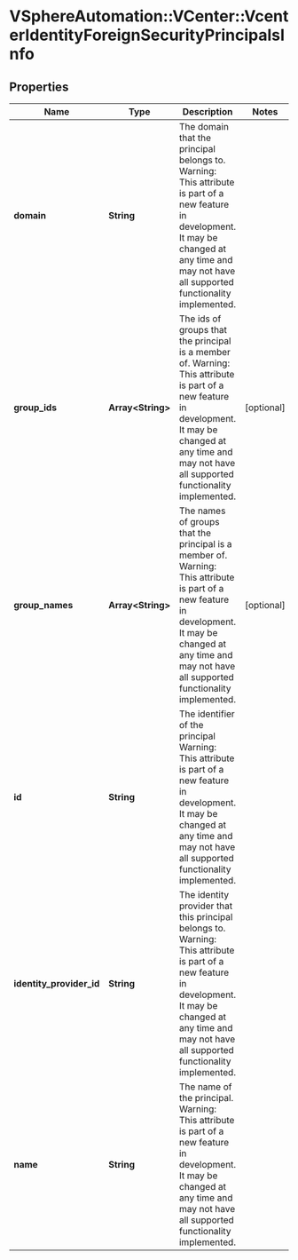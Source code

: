 # VSphereAutomation::VCenter::VcenterIdentityForeignSecurityPrincipalsInfo

## Properties
Name | Type | Description | Notes
------------ | ------------- | ------------- | -------------
**domain** | **String** | The domain that the principal belongs to. Warning: This attribute is part of a new feature in development. It may be changed at any time and may not have all supported functionality implemented. | 
**group_ids** | **Array&lt;String&gt;** | The ids of groups that the principal is a member of. Warning: This attribute is part of a new feature in development. It may be changed at any time and may not have all supported functionality implemented. | [optional] 
**group_names** | **Array&lt;String&gt;** | The names of groups that the principal is a member of. Warning: This attribute is part of a new feature in development. It may be changed at any time and may not have all supported functionality implemented. | [optional] 
**id** | **String** | The identifier of the principal Warning: This attribute is part of a new feature in development. It may be changed at any time and may not have all supported functionality implemented. | 
**identity_provider_id** | **String** | The identity provider that this principal belongs to. Warning: This attribute is part of a new feature in development. It may be changed at any time and may not have all supported functionality implemented. | 
**name** | **String** | The name of the principal. Warning: This attribute is part of a new feature in development. It may be changed at any time and may not have all supported functionality implemented. | 


